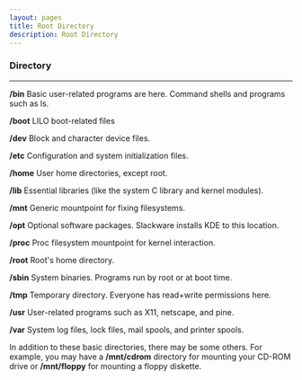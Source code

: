 ```yaml
---
layout: pages
title: Root Directory
description: Root Directory
---
```


### Directory

---

**/bin**    Basic user-related programs are here. Command shells and programs such as ls.

**/boot**   LILO boot-related files

**/dev**    Block and character device files.

**/etc**    Configuration and system initialization files.

**/home**   User home directories, except root.

**/lib**    Essential libraries (like the system C library and kernel modules).

**/mnt**    Generic mountpoint for fixing filesystems.

**/opt**    Optional software packages. Slackware installs KDE to this location.

**/proc**   Proc filesystem mountpoint for kernel interaction.

**/root**   Root's home directory.

**/sbin**   System binaries. Programs run by root or at boot time.

**/tmp**    Temporary directory. Everyone has read+write permissions here.

**/usr**    User-related programs such as X11, netscape, and pine.

**/var**    System log files, lock files, mail spools, and printer spools.

In addition to these basic directories, there may be some others. For example, you may have a **/mnt/cdrom** directory for mounting your CD-ROM drive or **/mnt/floppy** for mounting a floppy diskette.